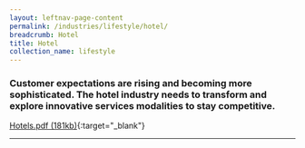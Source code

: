```yaml
---
layout: leftnav-page-content
permalink: /industries/lifestyle/hotel/
breadcrumb: Hotel
title: Hotel
collection_name: lifestyle
---
```


### Customer expectations are rising and becoming more sophisticated. The hotel industry needs to transform and explore innovative services modalities to stay competitive.

[Hotels.pdf (181kb)](/images/PDF/Lifestyle/Hotels.pdf){:target="_blank"}

---
